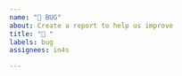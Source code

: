 ```yaml
---
name: "🚨 BUG"
about: Create a report to help us improve
title: "🚨 "
labels: bug
assignees: in4s

---
```



